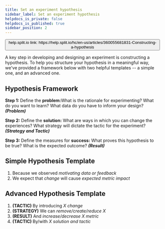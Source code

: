 ```yaml
---
title: Set an experiment hypothesis
sidebar_label: Set an experiment hypothesis
helpdocs_is_private: false
helpdocs_is_published: true
sidebar_position: 2
---
```


<p>
  <button style={{borderRadius:'8px', border:'1px', fontFamily:'Courier New', fontWeight:'800', textAlign:'left'}}> help.split.io link: https://help.split.io/hc/en-us/articles/360055681831-Constructing-a-hypothesis </button>
</p>

<p>
  A key step in developing and designing an experiment is constructing a hypothesis.
  To help you structure your hypothesis in a meaningful way, we've provided a framework
  below with two helpful templates -- a simple one, and an advanced one.
</p>

## Hypothesis Framework

<p>
  <strong>Step 1: </strong>Define the <strong>problem:</strong>What
  is the rationale for experimenting? What do you want to learn? What data do you
  have to inform your design? <em><strong>(Problem)</strong></em>
</p>
<p>
  <strong>Step 2:</strong> Define the <strong>solution:</strong> What are ways in which you can change the experiences? What strategy will dictate the tactic for the experiment? <em><strong>(Strategy and Tactic)</strong></em>
</p>
<p>
  <strong>Step 3: </strong>Define the measures for <strong>success:</strong> What proves this hypothesis to be true? What is the expected outcome? <strong><em>(Result)</em></strong>
</p>

## Simple Hypothesis Template

<ol>
  <li>
    Because we observed
    <em>motivating</em><em> data or feedback</em>
  </li>
  <li>
    We expect that <em>change</em>
    will cause
    <em>expected metric impact</em>
  </li>
</ol>

## Advanced Hypothesis Template

<ol>
  <li>
    <strong>(TACTIC) </strong>By introducing <em>X change</em>
  </li>
  <li>
    <strong>(STRATEGY)</strong> We can <em>remove/create/reduce X</em>
  </li>
  <li>
    <strong>(RESULT)</strong> And <em>increase/decrease X metric</em>
  </li>
  <li>
    <strong>(TACTIC) </strong>By/with <em>X solution and tactic</em>
  </li>
</ol>